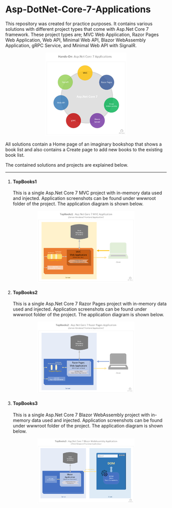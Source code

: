 # Asp-DotNet-Core-7-Applications


This repository was created for practice purposes. It contains various solutions with different project types that come with Asp.Net Core 7 framework. These project types are; MVC Web Application, Razor Pages Web Application, Web API, Minimal Web API, Blazor WebAssembly Application, gRPC Service, and Minimal Web API with SignalR. 
<p align="center">
<img src="AspNetCore_7_HandsOn.png" width="50%" height="50%"/>
</p>

All solutions contain a Home page of an imaginary bookshop that shows a book list and also contains a Create page to add new books to the existing book list.

The contained solutions and projects are explained below.

---

1. <h4><b>TopBooks1</b></h4> This is a single Asp.Net Core 7 MVC project with in-memory data used and injected. Application screenshots can be found under wwwroot folder of the project. The application diagram is shown below. 
<p align="center">
<img src="TopBooks1_MVC/wwwroot/Visuals/AppDiagrams/TopBooks1_MVC_Web_Application_Diagram.png" width="60%" height="60%"/>
</p>

2. <h4><b>TopBooks2</b></h4> This is a single Asp.Net Core 7 Razor Pages project with in-memory data used and injected. Application screenshots can be found under wwwroot folder of the project. The application diagram is shown below. 
<p align="center">
<img src="TopBooks2_RazorPages/wwwroot/Visuals/AppDiagrams/TopBooks2_RazorPages_Web_Application_Diagram.png" width="60%" height="60%"/>
</p>

3. <h4><b>TopBooks3</b></h4> This is a single Asp.Net Core 7 Blazor WebAssembly project with in-memory data used and injected. Application screenshots can be found under wwwroot folder of the project. The application diagram is shown below. 
<p align="center">
<img src="TopBooks3_BlazorWasm/wwwroot/Visuals/AppDiagrams/TopBooks3_Blazor_WASM_Web_Application_Diagram.png" width="60%" height="60%"/>
</p>
